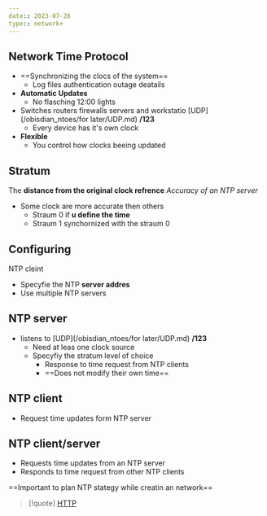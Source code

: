 ```yaml
---
date:: 2023-07-28
type:: network+
---
```

## Network Time Protocol

- ==Synchronizing the clocs of the system==
	- Log files authentication outage deatails 
- **Automatic Updates** 
	- No flasching 12:00 lights  
- Switches routers firewalls servers and workstatio [UDP](/obisdian_ntoes/for later/UDP.md) **/123**
	- Every device has it's own clock 
- **Flexible** 
	- You control how clocks beeing updated 


## Stratum  
The **distance from the original clock refrence** 
*Accuracy of an NTP server* 
- Some clock are more accurate then others 
	- Straum 0 if **u define the time**
	- Straum 1 synchornized with the straum 0 


## Configuring 
NTP cleint 
- Specyfie the NTP **server addres** 
- Use multiple NTP servers
## NTP server  

- listens to  [UDP](/obisdian_ntoes/for later/UDP.md) **/123** 
	- Need at leas one clock source 
	- Specyfiy the stratum level of choice 
		- Response to time request from NTP clients 
		- ==Does not modify their own time==

## NTP client
- Request time updates form NTP server


## NTP client/server

- Requests time updates from an NTP server 
- Responds to time request from other NTP clients 


==Important to plan NTP stategy while creatin an network==



>[!quote] [HTTP](/protocols/HTTP.md) 